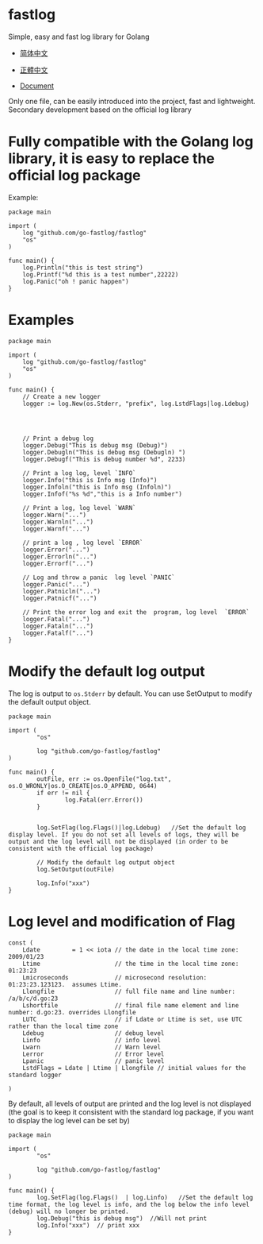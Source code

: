 # fastlog
Simple, easy and fast log library for Golang

- [简体中文](README_zh.md)

- [正體中文](README_zh_hant.md)

- [Document](https://godoc.org/github.com/go-fastlog/fastlog)

Only one file, can be easily introduced into the project, fast and lightweight. Secondary development based on the official log library

# Fully compatible with the Golang log library, it is easy to replace the official log package

Example:

    package main

    import (
        log "github.com/go-fastlog/fastlog"
        "os"
    )

    func main() {
        log.Println("this is test string")
        log.Printf("%d this is a test number",22222)
        log.Panic("oh ! panic happen")
    }


# Examples

    package main

    import (
        log "github.com/go-fastlog/fastlog"
        "os"
    )

    func main() {
        // Create a new logger
        logger := log.New(os.Stderr, "prefix", log.LstdFlags|log.Ldebug)




        // Print a debug log
        logger.Debug("This is debug msg (Debug)")
        logger.Debugln("This is debug msg (Debugln) ")
        logger.Debugf("This is debug number %d", 2233)

        // Print a log log, level `INFO`
        logger.Info("this is Info msg (Info)")
        logger.Infoln("this is Info msg (Infoln)")
        logger.Infof("%s %d","this is a Info number")

        // Print a log, log level `WARN`
        logger.Warn("...")
        logger.Warnln("...")
        logger.Warnf("...")

        // print a log , log level `ERROR`
        logger.Error("...")
        logger.Errorln("...")
        logger.Errorf("...")

        // Log and throw a panic  log level `PANIC` 
        logger.Panic("...")
        logger.Patnicln("...")
        logger.Patnicf("...")

        // Print the error log and exit the  program, log level  `ERROR`
        logger.Fatal("...")
        logger.Fataln("...")
        logger.Fatalf("...")
    }



# Modify the default log output

The log is output to `os.Stderr` by default. You can use SetOutput to modify the default output object.

    package main

    import (
            "os"

            log "github.com/go-fastlog/fastlog"
    )

    func main() {
            outFile, err := os.OpenFile("log.txt", os.O_WRONLY|os.O_CREATE|os.O_APPEND, 0644)
            if err != nil {
                    log.Fatal(err.Error())
            }


            log.SetFlag(log.Flags()|log.Ldebug)   //Set the default log display level. If you do not set all levels of logs, they will be output and the log level will not be displayed (in order to be consistent with the official log package)

            // Modify the default log output object
            log.SetOutput(outFile)

            log.Info("xxx")
    }


# Log level and modification of Flag

    const (
        Ldate         = 1 << iota // the date in the local time zone: 2009/01/23  
        Ltime                     // the time in the local time zone: 01:23:23
        Lmicroseconds             // microsecond resolution: 01:23:23.123123.  assumes Ltime.
        Llongfile                 // full file name and line number: /a/b/c/d.go:23
        Lshortfile                // final file name element and line number: d.go:23. overrides Llongfile
        LUTC                      // if Ldate or Ltime is set, use UTC rather than the local time zone
        Ldebug                    // debug level
        Linfo                     // info level
        Lwarn                     // Warn level
        Lerror                    // Error level
        Lpanic                    // panic level
        LstdFlags = Ldate | Ltime | Llongfile // initial values for the standard logger

    )

By default, all levels of output are printed and the log level is not displayed (the goal is to keep it consistent with the standard log package, if you want to display the log level can be set by)

    package main

    import (
            "os"

            log "github.com/go-fastlog/fastlog"
    )

    func main() {
            log.SetFlag(log.Flags()  | log.Linfo)   //Set the default log time format, the log level is info, and the log below the info level (debug) will no longer be printed.
            log.Debug("this is debug msg")  //Will not print
            log.Info("xxx")  // print xxx 
    }

